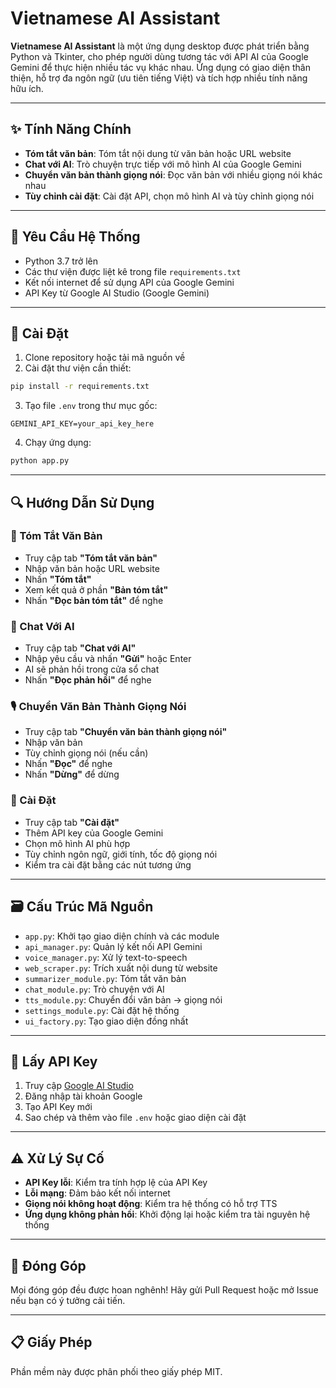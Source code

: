 
# Vietnamese AI Assistant

**Vietnamese AI Assistant** là một ứng dụng desktop được phát triển bằng Python và Tkinter, cho phép người dùng tương tác với API AI của Google Gemini để thực hiện nhiều tác vụ khác nhau. Ứng dụng có giao diện thân thiện, hỗ trợ đa ngôn ngữ (ưu tiên tiếng Việt) và tích hợp nhiều tính năng hữu ích.

---

## ✨ Tính Năng Chính

- **Tóm tắt văn bản**: Tóm tắt nội dung từ văn bản hoặc URL website
- **Chat với AI**: Trò chuyện trực tiếp với mô hình AI của Google Gemini
- **Chuyển văn bản thành giọng nói**: Đọc văn bản với nhiều giọng nói khác nhau
- **Tùy chỉnh cài đặt**: Cài đặt API, chọn mô hình AI và tùy chỉnh giọng nói

---

## 🚀 Yêu Cầu Hệ Thống

- Python 3.7 trở lên
- Các thư viện được liệt kê trong file `requirements.txt`
- Kết nối internet để sử dụng API của Google Gemini
- API Key từ Google AI Studio (Google Gemini)

---

## 📅 Cài Đặt

1. Clone repository hoặc tải mã nguồn về
2. Cài đặt thư viện cần thiết:

```bash
pip install -r requirements.txt
```

3. Tạo file `.env` trong thư mục gốc:

```env
GEMINI_API_KEY=your_api_key_here
```

4. Chạy ứng dụng:

```bash
python app.py
```

---

## 🔍 Hướng Dẫn Sử Dụng

### 📄 Tóm Tắt Văn Bản
- Truy cập tab **"Tóm tắt văn bản"**
- Nhập văn bản hoặc URL website
- Nhấn **"Tóm tắt"**
- Xem kết quả ở phần **"Bản tóm tắt"**
- Nhấn **"Đọc bản tóm tắt"** để nghe

### 🧵 Chat Với AI
- Truy cập tab **"Chat với AI"**
- Nhập yêu cầu và nhấn **"Gửi"** hoặc Enter
- AI sẽ phản hồi trong cửa sổ chat
- Nhấn **"Đọc phản hồi"** để nghe

### 🎙️ Chuyển Văn Bản Thành Giọng Nói
- Truy cập tab **"Chuyển văn bản thành giọng nói"**
- Nhập văn bản
- Tùy chỉnh giọng nói (nếu cần)
- Nhấn **"Đọc"** để nghe
- Nhấn **"Dừng"** để dừng

### 🔧 Cài Đặt
- Truy cập tab **"Cài đặt"**
- Thêm API key của Google Gemini
- Chọn mô hình AI phù hợp
- Tùy chỉnh ngôn ngữ, giới tính, tốc độ giọng nói
- Kiểm tra cài đặt bằng các nút tương ứng

---

## 🗃️ Cấu Trúc Mã Nguồn

- `app.py`: Khởi tạo giao diện chính và các module
- `api_manager.py`: Quản lý kết nối API Gemini
- `voice_manager.py`: Xử lý text-to-speech
- `web_scraper.py`: Trích xuất nội dung từ website
- `summarizer_module.py`: Tóm tắt văn bản
- `chat_module.py`: Trò chuyện với AI
- `tts_module.py`: Chuyển đổi văn bản -> giọng nói
- `settings_module.py`: Cài đặt hệ thống
- `ui_factory.py`: Tạo giao diện đồng nhất

---

## 🚪 Lấy API Key

1. Truy cập [Google AI Studio](https://aistudio.google.com)
2. Đăng nhập tài khoản Google
3. Tạo API Key mới
4. Sao chép và thêm vào file `.env` hoặc giao diện cài đặt

---

## ⚠️ Xử Lý Sự Cố

- **API Key lỗi**: Kiểm tra tính hợp lệ của API Key
- **Lỗi mạng**: Đảm bảo kết nối internet
- **Giọng nói không hoạt động**: Kiểm tra hệ thống có hỗ trợ TTS
- **Ứng dụng không phản hồi**: Khởi động lại hoặc kiểm tra tài nguyên hệ thống

---

## 📝 Đóng Góp

Mọi đóng góp đều được hoan nghênh! Hãy gửi Pull Request hoặc mở Issue nếu bạn có ý tưởng cải tiến.

---

## 📋 Giấy Phép

Phần mềm này được phân phối theo giấy phép MIT.
